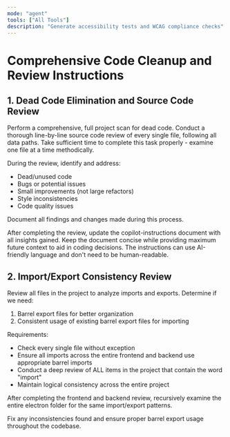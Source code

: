 ```yaml
---
mode: "agent"
tools: ["All Tools"]
description: "Generate accessibility tests and WCAG compliance checks"
---
```


# Comprehensive Code Cleanup and Review Instructions

## 1. Dead Code Elimination and Source Code Review

Perform a comprehensive, full project scan for dead code. Conduct a thorough line-by-line source code review of every single file, following all data paths. Take sufficient time to complete this task properly - examine one file at a time methodically.

During the review, identify and address:
- Dead/unused code
- Bugs or potential issues
- Small improvements (not large refactors)
- Style inconsistencies
- Code quality issues

Document all findings and changes made during this process.

After completing the review, update the copilot-instructions document with all insights gained. Keep the document concise while providing maximum future context to aid in coding decisions. The instructions can use AI-friendly language and don't need to be human-readable.

## 2. Import/Export Consistency Review

Review all files in the project to analyze imports and exports. Determine if we need:
1. Barrel export files for better organization
2. Consistent usage of existing barrel export files for importing

Requirements:
- Check every single file without exception
- Ensure all imports across the entire frontend and backend use appropriate barrel imports
- Conduct a deep review of ALL items in the project that contain the word "import"
- Maintain logical consistency across the entire project

After completing the frontend and backend review, recursively examine the entire electron folder for the same import/export patterns.

Fix any inconsistencies found and ensure proper barrel export usage throughout the codebase.
